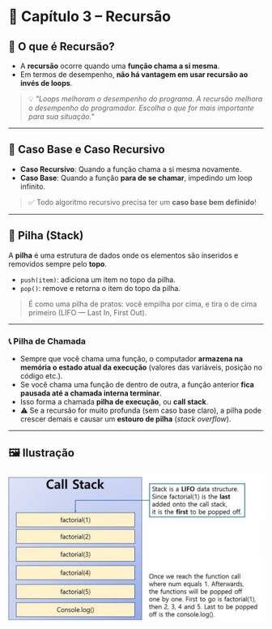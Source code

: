 # 📘 Capítulo 3 – Recursão

## 🔁 O que é Recursão?

- A **recursão** ocorre quando uma **função chama a si mesma**.
- Em termos de desempenho, **não há vantagem em usar recursão ao invés de loops**.
> 💡 *"Loops melhoram o desempenho do programa. A recursão melhora o desempenho do programador. Escolha o que for mais importante para sua situação."*

---

## 🧩 Caso Base e Caso Recursivo

- **Caso Recursivo**: Quando a função chama a si mesma novamente.
- **Caso Base**: Quando a função **para de se chamar**, impedindo um loop infinito.

> ✅ Todo algoritmo recursivo precisa ter um **caso base bem definido**!

---

## 🥞 Pilha (Stack)

A **pilha** é uma estrutura de dados onde os elementos são inseridos e removidos sempre pelo **topo**.

- `push(item)`: adiciona um item no topo da pilha.
- `pop()`: remove e retorna o item do topo da pilha.

> É como uma pilha de pratos: você empilha por cima, e tira o de cima primeiro (LIFO — Last In, First Out).

---

### 📞 Pilha de Chamada

- Sempre que você chama uma função, o computador **armazena na memória o estado atual da execução** (valores das variáveis, posição no código etc.).
- Se você chama uma função de dentro de outra, a função anterior **fica pausada até a chamada interna terminar**.
- Isso forma a chamada **pilha de execução**, ou **call stack**.
- ⚠️ Se a recursão for muito profunda (sem caso base claro), a pilha pode crescer demais e causar um **estouro de pilha** (*stack overflow*).

---

## 🖼️ Ilustração

![Pilha de chamada](image.png)
